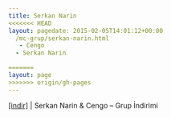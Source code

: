 ```yaml
---
title: Serkan Narin
<<<<<<< HEAD
layout: pagedate: 2015-02-05T14:01:12+00:00
  /mc-grup/serkan-narin.html
   - Cengo
  - Serkan Narin

=======
layout: page
>>>>>>> origin/gh-pages
---
```

<a href="https://cloud.mail.ru/public/5430e46f0dab/Cengo%20%26%20Serkan%20Narin%20-%20Grup%20%C4%B0ndirimi" target="_blank">[indir]</a> | Serkan Narin & Cengo &#8211; Grup İndirimi
